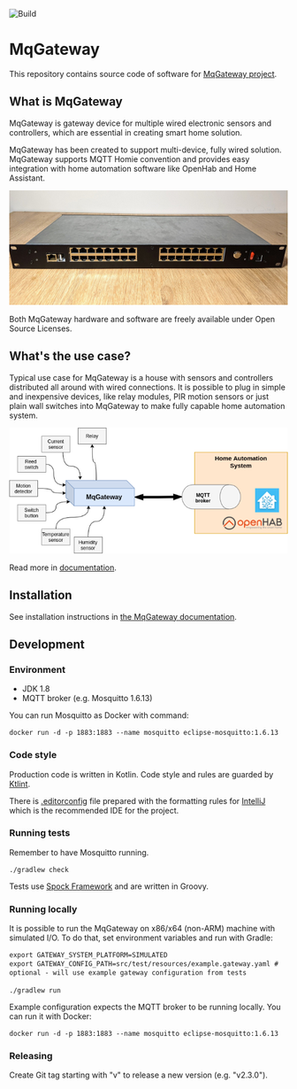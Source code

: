 ![Build](https://github.com/aetas/mqgateway/workflows/Build/badge.svg)

MqGateway
=========

This repository contains source code of software for [MqGateway project](https://mqgateway.com). 

## What is MqGateway
MqGateway is gateway device for multiple wired electronic sensors and controllers, which are essential in creating smart home solution.

MqGateway has been created to support multi-device, fully wired solution. MqGateway supports MQTT Homie convention and provides easy integration with home automation software like OpenHab and Home Assistant.

![MqGateway with IO/Expander](docs/docs/user-guide/images/cased-mqgateway-with-io-expander-small.jpg)

Both MqGateway hardware and software are freely available under Open Source Licenses.

## What's the use case?

Typical use case for MqGateway is a house with sensors and controllers distributed all around with wired connections. It is possible to plug in simple and inexpensive devices, like relay modules, PIR motion sensors or just plain wall switches into MqGateway to make fully capable home automation system.

![MqGateway diagram](docs/docs/user-guide/images/mqgateway-diagram.png)

Read more in [documentation](https://mqgateway.com).

## Installation

See installation instructions in [the MqGateway documentation](https://mqgateway.com/user-guide/installation).

## Development

### Environment

- JDK 1.8
- MQTT broker (e.g. Mosquitto 1.6.13)

You can run Mosquitto as Docker with command:
```shell
docker run -d -p 1883:1883 --name mosquitto eclipse-mosquitto:1.6.13
```

### Code style

Production code is written in Kotlin.
Code style and rules are guarded by [Ktlint](https://github.com/pinterest/ktlint).

There is [.editorconfig](.editorconfig) file prepared with the formatting rules for [IntelliJ](https://www.jetbrains.com/idea/) 
which is the recommended IDE for the project.

### Running tests

Remember to have Mosquitto running.

```shell
./gradlew check
```

Tests use [Spock Framework](https://spockframework.org/) and are written in Groovy. 

### Running locally

It is possible to run the MqGateway on x86/x64 (non-ARM) machine with simulated I/O.
To do that, set environment variables and run with Gradle:
```shell
export GATEWAY_SYSTEM_PLATFORM=SIMULATED
export GATEWAY_CONFIG_PATH=src/test/resources/example.gateway.yaml # optional - will use example gateway configuration from tests

./gradlew run  
```

Example configuration expects the MQTT broker to be running locally. You can run it with Docker:
```shell
docker run -d -p 1883:1883 --name mosquitto eclipse-mosquitto:1.6.13
```

### Releasing

Create Git tag starting with "v" to release a new version (e.g. "v2.3.0").
